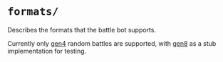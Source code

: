# `formats/`

Describes the formats that the battle bot supports.

Currently only [gen4](gen4/) random battles are supported, with [gen8](gen8/) as
a stub implementation for testing.

